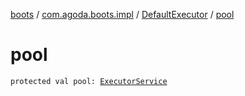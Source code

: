 [boots](../../index.md) / [com.agoda.boots.impl](../index.md) / [DefaultExecutor](index.md) / [pool](./pool.md)

# pool

`protected val pool: `[`ExecutorService`](https://docs.oracle.com/javase/6/docs/api/java/util/concurrent/ExecutorService.html)